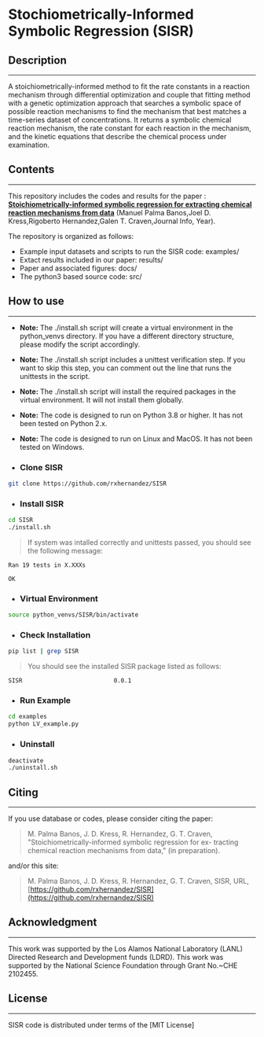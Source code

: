 # Stochiometrically-Informed Symbolic Regression (SISR)

## Description
----------------

A stoichiometrically-informed method to fit the rate constants in a reaction mechanism through differential optimization and couple that fitting method with a genetic optimization approach that searches a symbolic space of possible reaction mechanisms to find the mechanism that best matches a time-series dataset of concentrations.
It returns a symbolic chemical reaction mechanism, the rate constant for each reaction in the mechanism, and the kinetic equations that describe the chemical process under examination.


## Contents
----------------

This repository includes the codes and results for the paper : **[Stoichiometrically-informed symbolic regression for extracting chemical reaction mechanisms from data](link)** (Manuel Palma Banos,Joel D. Kress,Rigoberto Hernandez,Galen T. Craven,Journal Info, Year).

The repository is organized as follows:

* Example input datasets and scripts to run the SISR code: examples/
* Extact results included in our paper: results/
* Paper and associated figures: docs/
* The python3 based source code: src/

## How to use
----------------

- **Note:** The ./install.sh script will create a virtual environment in the python_venvs directory. If you have a different directory structure, please modify the script accordingly.
- **Note:** The ./install.sh script includes a unittest verification step. If you want to skip this step, you can comment out the line that runs the unittests in the script.
- **Note:** The ./install.sh script will install the required packages in the virtual environment. It will not install them globally.
- **Note:** The code is designed to run on Python 3.8 or higher. It has not been tested on Python 2.x.
- **Note:** The code is designed to run on Linux and MacOS. It has not been tested on Windows.

- ### Clone SISR
```bash
git clone https://github.com/rxhernandez/SISR
```

- ### Install SISR
```bash
cd SISR
./install.sh
```
> If system was intalled correctly and unittests passed, you should see the following message:
```
Ran 19 tests in X.XXXs

OK
```

- ### Virtual Environment
```bash
source python_venvs/SISR/bin/activate
```

- ### Check Installation
```bash
pip list | grep SISR
```
> You should see the installed SISR package listed as follows:
```
SISR                          0.0.1
```

- ### Run Example
```bash
cd examples
python LV_example.py
```

- ### Uninstall
```bash
deactivate
./uninstall.sh
```

## Citing
----------------

If you use database or codes, please consider citing the paper:

>M. Palma Banos, J. D. Kress, R. Hernandez, G. T. Craven, "Stoichiometrically-informed symbolic regression for ex-
tracting chemical reaction mechanisms from data," (in preparation).

and/or this site:

>M. Palma Banos, J. D. Kress, R. Hernandez, G. T. Craven, SISR, URL, [https://github.com/rxhernandez/SISR](https://github.com/rxhernandez/SISR)


## Acknowledgment
----------------

This work was supported by the Los Alamos National Laboratory (LANL) Directed Research and Development funds (LDRD).
This work was supported by the National Science Foundation through Grant No.~CHE 2102455.

## License
----------------

SISR code is distributed under terms of the [MIT License]
